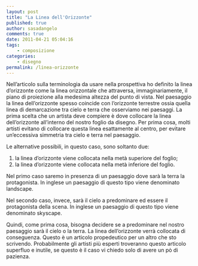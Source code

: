 ```yaml
---
layout: post
title: "La Linea dell'Orizzonte"
published: true
author: sasadangelo
comments: true
date: 2011-04-21 05:04:16
tags:
    - composizione
categories:
    - disegno
permalink: /linea-orizzonte
---
```




  Nell&#8217;articolo sulla terminologia da usare nella prospettiva ho definito la linea d’orizzonte come la linea orizzontale che attraversa, immaginariamente, il piano di proiezione alla medesima altezza del punto di vista. Nel paesaggio la linea dell’orizzonte spesso coincide con l’orizzonte terrestre ossia quella linea di demarcazione tra cielo e terra che osserviamo nei paesaggi. La prima scelta che un artista deve compiere è dove collocare la linea dell’orizzonte all’interno del nostro foglio da disegno. Per prima cosa, molti artisti evitano di collocare questa linea esattamente al centro, per evitare un’eccessiva simmetria tra cielo e terra nel paesaggio.





  Le alternative possibili, in questo caso, sono soltanto due:


  1. la linea d’orizzonte viene collocata nella metà superiore del foglio;
  2. la linea d’orizzonte viene collocata nella metà inferiore del foglio.


  Nel primo caso saremo in presenza di un paesaggio dove sarà la terra la protagonista. In inglese un paesaggio di questo tipo viene denominato landscape.





  Nel secondo caso, invece, sarà il cielo a predominare ed essere il protagonista della scena. In inglese un paesaggio di questo tipo viene denominato skyscape.





  Quindi, come prima cosa, bisogna decidere se a predominare nel nostro paesaggio sarà il cielo o la terra. La linea dell’orizzonte verrà collocata di conseguenza. Questo è un articolo propedeutico per un altro che sto scrivendo. Probabilmente gli artisti più esperti troveranno questo articolo superfluo e inutile, se questo è il caso vi chiedo solo di avere un pò di pazienza.
